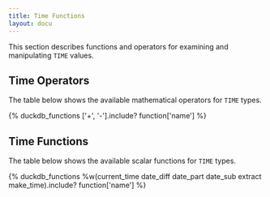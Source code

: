 ```yaml
---
title: Time Functions
layout: docu
---
```


This section describes functions and operators for examining and manipulating `TIME` values.

## Time Operators

The table below shows the available mathematical operators for `TIME` types.

{% duckdb_functions ['+', '-'].include? function['name'] %}

## Time Functions

The table below shows the available scalar functions for `TIME` types.

{% duckdb_functions %w(current_time date_diff date_part date_sub extract make_time).include? function['name'] %}

